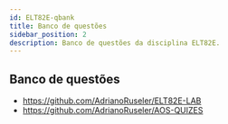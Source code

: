 ```yaml
---
id: ELT82E-qbank
title: Banco de questões
sidebar_position: 2
description: Banco de questões da disciplina ELT82E.
---
```


## Banco de questões

- https://github.com/AdrianoRuseler/ELT82E-LAB
- https://github.com/AdrianoRuseler/AOS-QUIZES
